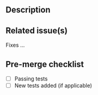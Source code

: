 ## Description

## Related issue(s)
Fixes ...

## Pre-merge checklist
- [ ] Passing tests
- [ ] New tests added (if applicable)
